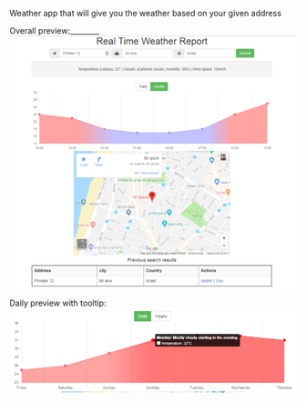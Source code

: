 Weather app that will give you the weather based on your given address

Overall preview:________
![App preview](public/resources/images/weathermap.png)

Daily preview with tooltip:
![App preview daily](public/resources/images/weather_daily.png)
